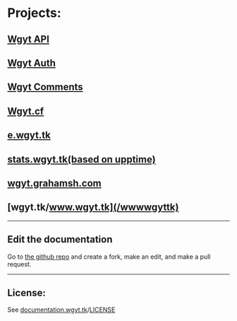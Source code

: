 # Projects:
## [Wgyt API](/apiwgyttk)
## [Wgyt Auth](/authwgyttk)
## [Wgyt Comments](/commentswgyttk)
## [Wgyt.cf](/wgytcf)
## [e.wgyt.tk](/ewgyttk)
## [stats.wgyt.tk(based on upptime)](https://upptime.js.org/docs/)
## [wgyt.grahamsh.com](/wgytgrahamshcom)
## [wgyt.tk/www.wgyt.tk](/wwwwgyttk)
_________________
## Edit the documentation
Go to [the github repo](https://github.com/wgytwebsites/documentation.wgyt.tk) and create a fork, make an edit, and make a pull request.

_________________

## License:
See [documentation.wgyt.tk](https://documentation.wgyt.tk)/[LICENSE](https://documentation.wgyt.tk/LICENSE/)
